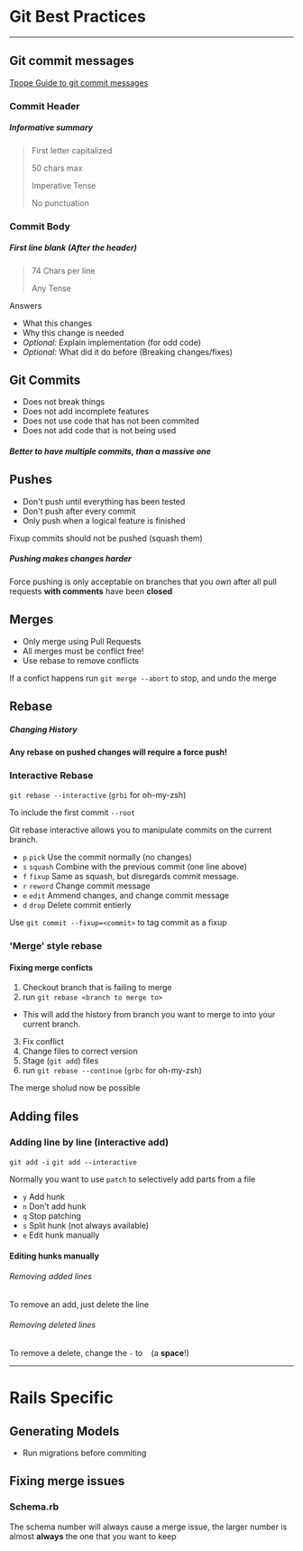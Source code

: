 # Git Best Practices
-----

## Git commit messages

[Tpope Guide to git commit messages](http://tbaggery.com/2008/04/19/a-note-about-git-commit-messages.html)

### Commit Header

##### Informative summary

> First letter capitalized
>
> 50 chars max
>
> Imperative Tense
>
> No punctuation
 
### Commit Body

##### First line blank (After the header)

> 74 Chars per line
>
> Any Tense
 
 Answers
 
- What this changes
- Why this change is needed
- _Optional:_ Explain implementation (for odd code)
- _Optional:_ What did it do before (Breaking changes/fixes)
 
## Git Commits

- Does not break things
- Does not add incomplete features
- Does not use code that has not been commited
- Does not add code that is not being used

##### Better to have multiple commits, than a massive one

## Pushes

- Don't push until everything has been tested
- Don't push after every commit
- Only push when a logical feature is finished

Fixup commits should not be pushed (squash them)

##### Pushing makes changes harder

Force pushing is only acceptable on branches that you _own_ after all pull requests **with comments** have been **closed**

## Merges

- Only merge using Pull Requests
- All merges must be conflict free!
- Use rebase to remove conflicts

If a confict happens run `git merge --abort` to stop, and undo the merge


## Rebase
##### Changing History

**Any rebase on pushed changes will require a force push!**

### Interactive Rebase

`git rebase --interactive` (`grbi` for oh-my-zsh)
 
 To include the first commit `--root`
 
 Git rebase interactive allows you to manipulate commits on the current branch.
 
- `p` `pick` Use the commit normally (no changes)
- `s` `squash` Combine with the previous commit (one line above)
- `f` `fixup` Same as squash, but disregards commit message.
- `r` `reword` Change commit message
- `e` `edit` Ammend changes, and change commit message
- `d` `drop` Delete commit entierly

Use `git commit --fixup=<commit>` to tag commit as a fixup

### 'Merge' style rebase

#### Fixing merge conficts

1. Checkout branch that is failing to merge
2. run `git rebase <branch to merge to>`
 - This will add the history from branch you want to merge to into your current branch.
3. Fix conflict
4. Change files to correct version
5. Stage (`git add`) files
6. run `git rebase --continue` (`grbc` for oh-my-zsh)

The merge sholud now be possible

## Adding files

### Adding line by line (interactive add)

`git add -i` `git add --interactive`
 
Normally you want to use `patch` to selectively add parts from a file

- `y` Add hunk
- `n` Don't add hunk
- `q` Stop patching
- `s` Split hunk (not always available)
- `e` Edit hunk manually

#### Editing hunks manually

###### Removing added lines

To remove an add, just delete the line

###### Removing deleted lines

To remove a delete, change the `-` to ` ` (a **space**!)

----

# Rails Specific

## Generating Models

- Run migrations before commiting

## Fixing merge issues

### Schema.rb

The schema number will always cause a merge issue, the larger number is almost **always** the one that you want to keep
 